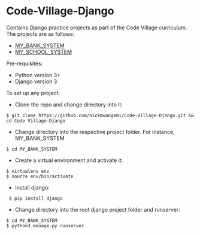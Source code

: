 # Code-Village-Django

Contains Django practice projects as part of the Code Village curriculum.
The projects are as follows:

- [MY_BANK_SYSTEM](https://github.com/nickmwangemi/Code-Village-Django/tree/master/MY_BANK_SYSTEM)
- [MY_SCHOOL_SYSTEM](https://github.com/nickmwangemi/Code-Village-Django/tree/master/MY_SCHOOL_SYSTEM)

Pre-requisites:

- Python version 3+
- Django version 3

To set up any project:

- Clone the repo and change directory into it:

```
$ git clone https://github.com/nickmwangemi/Code-Village-Django.git && cd Code-Village-Django
```

- Change directory into the respective project folder. For instance, MY_BANK_SYSTEM

```
$ cd MY_BANK_SYSTEM
```

- Create a virtual environment and activate it:

```
$ virtualenv env
$ source env/bin/activate
```

- Install django:

```
 $ pip install django
```

- Change directory into the root django project folder and runserver:

```
$ cd MY_BANK_SYSTEM
$ python3 manage.py runserver
```
